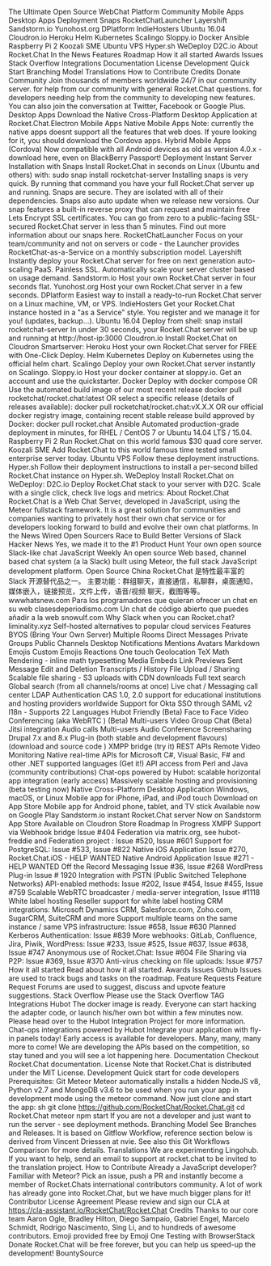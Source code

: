 The Ultimate Open Source WebChat Platform Community Mobile Apps Desktop Apps Deployment Snaps RocketChatLauncher Layershift Sandstorm.io Yunohost.org DPlatform IndieHosters Ubuntu 16.04 Cloudron.io Heroku Helm Kubernetes Scalingo Sloppy.io Docker Ansible Raspberry Pi 2 Koozali SME Ubuntu VPS Hyper.sh WeDeploy D2C.io About Rocket.Chat In the News Features Roadmap How it all started Awards Issues Stack Overflow Integrations Documentation License Development Quick Start Branching Model Translations How to Contribute Credits Donate Community Join thousands of members worldwide 24/7 in our community server. for help from our community with general Rocket.Chat questions. for developers needing help from the community to developing new features. You can also join the conversation at Twitter, Facebook or Google Plus. Desktop Apps Download the Native Cross-Platform Desktop Application at Rocket.Chat.Electron Mobile Apps Native Mobile Apps Note: currently the native apps doesnt support all the features that web does. If youre looking for it, you should download the Cordova apps. Hybrid Mobile Apps (Cordova) Now compatible with all Android devices as old as version 4.0.x - download here, even on BlackBerry Passport! Deployment Instant Server Installation with Snaps Install Rocket.Chat in seconds on Linux (Ubuntu and others) with: sudo snap install rocketchat-server Installing snaps is very quick. By running that command you have your full Rocket.Chat server up and running. Snaps are secure. They are isolated with all of their dependencies. Snaps also auto update when we release new versions. Our snap features a built-in reverse proxy that can request and maintain free Lets Encrypt SSL certificates. You can go from zero to a public-facing SSL-secured Rocket.Chat server in less than 5 minutes. Find out more information about our snaps here. RocketChatLauncher Focus on your team/community and not on servers or code - the Launcher provides RocketChat-as-a-Service on a monthly subscription model. Layershift Instantly deploy your Rocket.Chat server for free on next generation auto-scaling PaaS. Painless SSL. Automatically scale your server cluster based on usage demand. Sandstorm.io Host your own Rocket.Chat server in four seconds flat. Yunohost.org Host your own Rocket.Chat server in a few seconds. DPlatform Easiest way to install a ready-to-run Rocket.Chat server on a Linux machine, VM, or VPS. IndieHosters Get your Rocket.Chat instance hosted in a "as a Service" style. You register and we manage it for you! (updates, backup...). Ubuntu 16.04 Deploy from shell: snap install rocketchat-server In under 30 seconds, your Rocket.Chat server will be up and running at http://host-ip:3000 Cloudron.io Install Rocket.Chat on Cloudron Smartserver: Heroku Host your own Rocket.Chat server for FREE with One-Click Deploy. Helm Kubernetes Deploy on Kubernetes using the official helm chart. Scalingo Deploy your own Rocket.Chat server instantly on Scalingo. Sloppy.io Host your docker container at sloppy.io. Get an account and use the quickstarter. Docker Deploy with docker compose OR Use the automated build image of our most recent release docker pull rocketchat/rocket.chat:latest OR select a specific release (details of releases available): docker pull rocketchat/rocket.chat:vX.X.X OR our official docker registry image, containing recent stable release build approved by Docker: docker pull rocket.chat Ansible Automated production-grade deployment in minutes, for RHEL / CentOS 7 or Ubuntu 14.04 LTS / 15.04. Raspberry Pi 2 Run Rocket.Chat on this world famous $30 quad core server. Koozali SME Add Rocket.Chat to this world famous time tested small enterprise server today. Ubuntu VPS Follow these deployment instructions. Hyper.sh Follow their deployment instructions to install a per-second billed Rocket.Chat instance on Hyper.sh. WeDeploy Install Rocket.Chat on WeDeploy: D2C.io Deploy Rocket.Chat stack to your server with D2C. Scale with a single click, check live logs and metrics: About Rocket.Chat Rocket.Chat is a Web Chat Server, developed in JavaScript, using the Meteor fullstack framework. It is a great solution for communities and companies wanting to privately host their own chat service or for developers looking forward to build and evolve their own chat platforms. In the News Wired Open Sourcers Race to Build Better Versions of Slack Hacker News Yes, we made it to the #1 Product Hunt Your own open source Slack-like chat JavaScript Weekly An open source Web based, channel based chat system (a la Slack) built using Meteor, the full stack JavaScript development platform. Open Source China Rocket.Chat 是特性最丰富的 Slack 开源替代品之一。 主要功能：群组聊天，直接通信，私聊群，桌面通知，媒体嵌入，链接预览，文件上传，语音/视频 聊天，截图等等。 wwwhatsnew.com Para los programadores que quieran ofrecer un chat en su web clasesdeperiodismo.com Un chat de código abierto que puedes añadir a la web snowulf.com Why Slack when you can Rocket.chat? liminality.xyz Self-hosted alternatives to popular cloud services Features BYOS (Bring Your Own Server) Multiple Rooms Direct Messages Private Groups Public Channels Desktop Notifications Mentions Avatars Markdown Emojis Custom Emojis Reactions One touch Geolocation TeX Math Rendering - inline math typesetting Media Embeds Link Previews Sent Message Edit and Deletion Transcripts / History File Upload / Sharing Scalable file sharing - S3 uploads with CDN downloads Full text search Global search (from all channels/rooms at once) Live chat / Messaging call center LDAP Authentication CAS 1.0, 2.0 support for educational institutions and hosting providers worldwide Support for Okta SSO through SAML v2 I18n - Supports 22 Languages Hubot Friendly (Beta) Face to Face Video Conferencing (aka WebRTC ) (Beta) Multi-users Video Group Chat (Beta) Jitsi integration Audio calls Multi-users Audio Conference Screensharing Drupal 7.x and 8.x Plug-in (both stable and development flavours) (download and source code ) XMPP bridge (try it) REST APIs Remote Video Monitoring Native real-time APIs for Microsoft C#, Visual Basic, F# and other .NET supported languages (Get it!) API access from Perl and Java (community contributions) Chat-ops powered by Hubot: scalable horizontal app integration (early access) Massively scalable hosting and provisioning (beta testing now) Native Cross-Platform Desktop Application Windows, macOS, or Linux Mobile app for iPhone, iPad, and iPod touch Download on App Store Mobile app for Android phone, tablet, and TV stick Available now on Google Play Sandstorm.io instant Rocket.Chat server Now on Sandstorm App Store Available on Cloudron Store Roadmap In Progress XMPP Support via Webhook bridge Issue #404 Federation via matrix.org, see hubot-freddie and Federation project : Issue #520, Issue #601 Support for PostgreSQL: Issue #533, Issue #822 Native iOS Application Issue #270, Rocket.Chat.iOS - HELP WANTED Native Android Application Issue #271 - HELP WANTED Off the Record Messaging Issue #36, Issue #268 WordPress Plug-in Issue # 1920 Integration with PSTN (Public Switched Telephone Networks) API-enabled methods: Issue #202, Issue #454, Issue #455, Issue #759 Scalable WebRTC broadcaster / media-server integration, Issue #1118 White label hosting Reseller support for white label hosting CRM integrations: Microsoft Dynamics CRM, Salesforce.com, Zoho.com, SugarCRM, SuiteCRM and more Support multiple teams on the same instance / same VPS infrastructure: Issue #658, Issue #630 Planned Kerberos Authentication: Issue #839 More webhooks: GitLab, Confluence, Jira, Piwik, WordPress: Issue #233, Issue #525, Issue #637, Issue #638, Issue #747 Anonymous use of Rocket.Chat: Issue #604 File Sharing via P2P: Issue #369, Issue #370 Anti-virus checking on file uploads: Issue #757 How it all started Read about how it all started. Awards Issues Github Issues are used to track bugs and tasks on the roadmap. Feature Requests Feature Request Forums are used to suggest, discuss and upvote feature suggestions. Stack Overflow Please use the Stack Overflow TAG Integrations Hubot The docker image is ready. Everyone can start hacking the adapter code, or launch his/her own bot within a few minutes now. Please head over to the Hubot Integration Project for more information. Chat-ops integrations powered by Hubot Integrate your application with fly-in panels today! Early access is available for developers. Many, many, many more to come! We are developing the APIs based on the competition, so stay tuned and you will see a lot happening here. Documentation Checkout Rocket.Chat documentation. License Note that Rocket.Chat is distributed under the MIT License. Development Quick start for code developers Prerequisites: Git Meteor Meteor automatically installs a hidden NodeJS v8, Python v2.7 and MongoDB v3.6 to be used when you run your app in development mode using the meteor command. Now just clone and start the app: sh git clone https://github.com/RocketChat/Rocket.Chat.git cd Rocket.Chat meteor npm start If you are not a developer and just want to run the server - see deployment methods. Branching Model See Branches and Releases. It is based on Gitflow Workflow, reference section below is derived from Vincent Driessen at nvie. See also this Git Workflows Comparison for more details. Translations We are experimenting Lingohub. If you want to help, send an email to support at rocket.chat to be invited to the translation project. How to Contribute Already a JavaScript developer? Familiar with Meteor? Pick an issue, push a PR and instantly become a member of Rocket.Chats international contributors community. A lot of work has already gone into Rocket.Chat, but we have much bigger plans for it! Contributor License Agreement Please review and sign our CLA at https://cla-assistant.io/RocketChat/Rocket.Chat Credits Thanks to our core team Aaron Ogle, Bradley Hilton, Diego Sampaio, Gabriel Engel, Marcelo Schmidt, Rodrigo Nascimento, Sing Li, and to hundreds of awesome contributors. Emoji provided free by Emoji One Testing with BrowserStack Donate Rocket.Chat will be free forever, but you can help us speed-up the development! BountySource